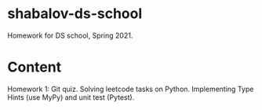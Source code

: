 # shabalov-ds-school
Homework for DS school, Spring 2021.
# Content
Homework 1: Git quiz. Solving leetcode tasks on Python. 
Implementing Type Hints (use MyPy) and unit test (Pytest).
